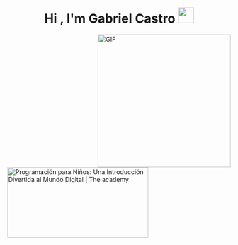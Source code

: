 <h1 align="center"><b>Hi , I'm Gabriel Castro </b><img src="https://media.giphy.com/media/hvRJCLFzcasrR4ia7z/giphy.gif" width="35"></h1>
<img align="right" height="300" alt="GIF" src="https://camo.githubusercontent.com/d1e9733ec79822bcadf8b9a1035840ee511e2f022fe9f652cc163db23dc171d3/68747470733a2f2f6d656469612e67697068792e636f6d2f6d656469612f53576f536b4e36447854737a71494b4571762f67697068792e676966" data-canonical-src="https://media.giphy.com/media/SWoSkN6DxTszqIKEqv/giphy.gif" style="max-width: 100%; display: inline-block;" data-target="animated-image.originalImage">
<img id="dimg_nUe-Z_a0IuXf1sQPzOfRoA0_372" src="https://encrypted-tbn0.gstatic.com/images?q=tbn:ANd9GcQoxPf4i3BEJXXwWpqLfrUm7b6VRit0P7So3Q&amp;s" class="YQ4gaf" height="159" style="object-position:60% 33%" width="318" alt="Programación para Niños: Una Introducción Divertida al Mundo Digital | The  academy" data-csiid="nUe-Z_a0IuXf1sQPzOfRoA0_99" data-atf="4" data-ilt="1740523432591" data-deferred="3" data-iml="1740523432591">
